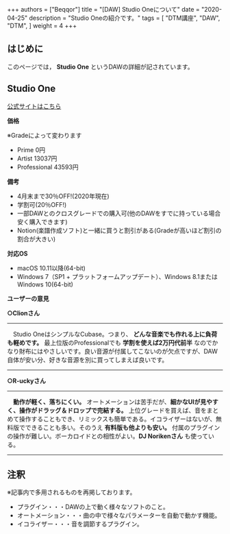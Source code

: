 +++
authors = ["Beqqor"]
title = "[DAW] Studio Oneについて"
date = "2020-04-25"
description = "Studio Oneの紹介です。"
tags = [
    "DTM講座", "DAW", "DTM",
]
weight = 4
+++
## はじめに

このページでは， **Studio One** というDAWの詳細が記されています。


## Studio One  
[公式サイトはこちら](https://www.mi7.co.jp/products/presonus/studioone/)

**価格**

※Gradeによって変わります

- Prime        0円
- Artist       13037円
- Professional 43593円

**備考**

  - 4月末まで30％OFF!(2020年現在)
  - 学割可(20％OFF!)
  - 一部DAWとのクロスグレードでの購入可(他のDAWをすでに持っている場合安く購入できます)
  - Notion(楽譜作成ソフト)と一緒に買うと割引がある(Gradeが高いほど割引の割合が大きい)

**対応OS**

- macOS 10.11以降(64-bit)
- Windows 7（SP1 + プラットフォームアップデート）、Windows 8.1またはWindows 10(64-bit)

**ユーザーの意見**

**○Clionさん**
___
　Studio OneはシンプルなCubase。つまり、 **どんな音楽でも作れる上に負荷も軽めです。** 最上位版のProfessionalでも **学割を使えば2万円代前半** なのでかなり財布にはやさしいです。良い音源が付属してこないのが欠点ですが、DAW自体が安い分、好きな音源を別に買ってしまえば良いです。
___

**○R-uckyさん**
___
　**動作が軽く、落ちにくい。** オートメーションは苦手だが、**細かなUIが見やすく、操作がドラッグ＆ドロップで完結する。** 上位グレードを買えば、音をまとめて操作することもでき、リミックスも簡単である。イコライザーはないが、無料版でできることも多い。そのうえ **有料版も他よりも安い。** 付属のプラグインの操作が難しい。ボーカロイドとの相性がよい。**DJ Norikenさん** も使っている。
___




## 注釈

※記事内で多用されるものを再掲しております。

- プラグイン・・・DAWの上で動く様々なソフトのこと。
- オートメーション・・・曲の中で様々なパラメーターを自動で動かす機能。
- イコライザー・・・音を調節するプラグイン。
